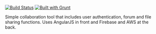 [![Build Status](https://travis-ci.org/ng-darren/getty.svg?branch=master)](https://travis-ci.org/ng-darren/getty)
[![Built with Grunt](https://cdn.gruntjs.com/builtwith.png)](http://gruntjs.com/)

Simple collaboration tool that includes user authentication, forum and file sharing functions. Uses AngularJS in front and Firebase and AWS at the back.
